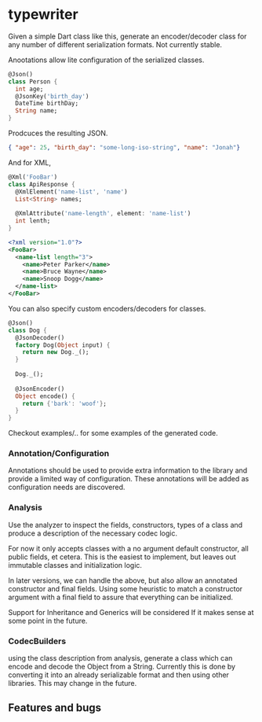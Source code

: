 # typewriter

Given a simple Dart class like this, generate an encoder/decoder class for any
number of different serialization formats.  Not currently stable.

Anootations allow lite configuration of the serialized classes.
```dart
@Json()
class Person {
  int age;
  @JsonKey('birth_day')
  DateTime birthDay;
  String name;
}
```
Prodcuces the resulting JSON.
```json
{ "age": 25, "birth_day": "some-long-iso-string", "name": "Jonah"}
```

And for XML,

```dart
@Xml('FooBar')
class ApiResponse {
  @XmlElement('name-list', 'name')
  List<String> names;
  
  @XmlAttribute('name-length', element: 'name-list')
  int lenth;
}
```

```xml
<?xml version="1.0"?>
<FooBar>
  <name-list length="3">
    <name>Peter Parker</name>
    <name>Bruce Wayne</name>
    <name>Snoop Dogg</name>
  </name-list>
</FooBar>
```

You can also specify custom encoders/decoders for classes.

```dart
@Json()
class Dog {  
  @JsonDecoder()
  factory Dog(Object input) {
    return new Dog._();
  }
  
  Dog._();
  
  @JsonEncoder()
  Object encode() {
    return {'bark': 'woof'};
  }
}
```
Checkout examples/.. for some examples of the generated code.

### Annotation/Configuration
Annotations should be used to provide extra information to the library and
provide a limited way of configuration.  These annotations will be added as configuration needs are discovered.

### Analysis
Use the analyzer to inspect the fields, constructors, types of a class and produce a description of the
necessary codec logic.

For now it only accepts classes with a no argument default constructor, all public fields, et cetera.
This is the easiest to implement, but leaves out immutable classes and initialization logic.

In later versions, we can handle the above, but also allow an annotated constructor and final fields.
Using some heuristic to match a constructor argument with a final field to assure that everything can
be initialized.

Support for Inheritance and Generics will be considered If it makes sense at some point in the future.


### CodecBuilders
using the class description from analysis, generate a class which can encode and decode the
 Object from a String.  Currently this is done by converting it into an already serializable format and 
 then using other libraries.  This may change in the future.


## Features and bugs
